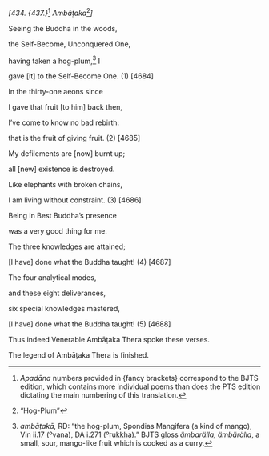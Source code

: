 *\[434. {437.}*[^1] *Ambāṭaka*[^2]*\]*

Seeing the Buddha in the woods,

the Self-Become, Unconquered One,

having taken a hog-plum,[^3] I

gave \[it\] to the Self-Become One. (1) \[4684\]

In the thirty-one aeons since

I gave that fruit \[to him\] back then,

I’ve come to know no bad rebirth:

that is the fruit of giving fruit. (2) \[4685\]

My defilements are \[now\] burnt up;

all \[new\] existence is destroyed.

Like elephants with broken chains,

I am living without constraint. (3) \[4686\]

Being in Best Buddha’s presence

was a very good thing for me.

The three knowledges are attained;

\[I have\] done what the Buddha taught! (4) \[4687\]

The four analytical modes,

and these eight deliverances,

six special knowledges mastered,

\[I have\] done what the Buddha taught! (5) \[4688\]

Thus indeed Venerable Ambāṭaka Thera spoke these verses.

The legend of Ambāṭaka Thera is finished.

[^1]: *Apadāna* numbers provided in {fancy brackets} correspond to the
    BJTS edition, which contains more individual poems than does the PTS
    edition dictating the main numbering of this translation.

[^2]: “Hog-Plum”

[^3]: *ambāṭakā,* RD: “the hog-plum, Spondias Mangifera (a kind of
    mango), Vin ii.17 (ºvana), DA i.271 (ºrukkha).” BJTS gloss
    *ämbarälla, ämbärälla*, a small, sour, mango-like fruit which is
    cooked as a curry.
